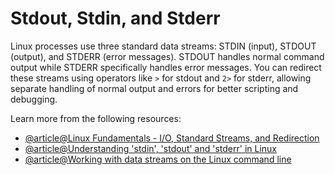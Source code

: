 # Stdout, Stdin, and Stderr

Linux processes use three standard data streams: STDIN (input), STDOUT (output), and STDERR (error messages). STDOUT handles normal command output while STDERR specifically handles error messages. You can redirect these streams using operators like `>` for stdout and `2>` for stderr, allowing separate handling of normal output and errors for better scripting and debugging.

Learn more from the following resources:

- [@article@Linux Fundamentals - I/O, Standard Streams, and Redirection](https://www.putorius.net/linux-io-file-descriptors-and-redirection.html)
- [@article@Understanding 'stdin', 'stdout' and 'stderr' in Linux](https://www.slingacademy.com/article/understanding-stdin-stdout-and-stderr-in-linux/)
- [@article@Working with data streams on the Linux command line](https://opensource.com/article/18/10/linux-data-streams)